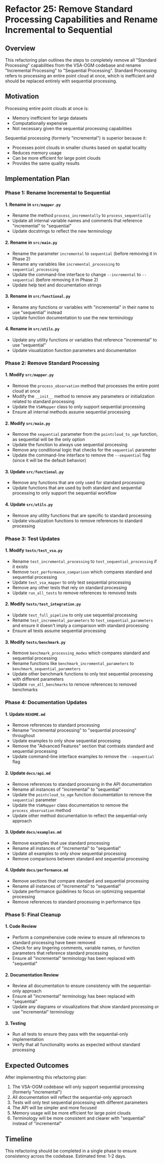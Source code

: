# Refactor 25: Remove Standard Processing Capabilities and Rename Incremental to Sequential

## Overview

This refactoring plan outlines the steps to completely remove all "Standard Processing" capabilities from the VSA-OGM codebase and rename "Incremental Processing" to "Sequential Processing". Standard Processing refers to processing an entire point cloud at once, which is inefficient and should be replaced entirely with sequential processing.

## Motivation

Processing entire point clouds at once is:
- Memory inefficient for large datasets
- Computationally expensive
- Not necessary given the sequential processing capabilities

Sequential processing (formerly "incremental") is superior because it:
- Processes point clouds in smaller chunks based on spatial locality
- Reduces memory usage
- Can be more efficient for large point clouds
- Provides the same quality results

## Implementation Plan

### Phase 1: Rename Incremental to Sequential

#### 1. Rename in `src/mapper.py`

- Rename the method `process_incrementally` to `process_sequentially`
- Update all internal variable names and comments that reference "incremental" to "sequential"
- Update docstrings to reflect the new terminology

#### 2. Rename in `src/main.py`

- Rename the parameter `incremental` to `sequential` (before removing it in Phase 2)
- Rename any variables like `incremental_processing` to `sequential_processing`
- Update the command-line interface to change `--incremental` to `--sequential` (before removing it in Phase 2)
- Update help text and documentation strings

#### 3. Rename in `src/functional.py`

- Rename any functions or variables with "incremental" in their name to use "sequential" instead
- Update function documentation to use the new terminology

#### 4. Rename in `src/utils.py`

- Update any utility functions or variables that reference "incremental" to use "sequential"
- Update visualization function parameters and documentation

### Phase 2: Remove Standard Processing

#### 1. Modify `src/mapper.py`

- Remove the `process_observation` method that processes the entire point cloud at once
- Modify the `__init__` method to remove any parameters or initialization related to standard processing
- Update the `VSAMapper` class to only support sequential processing
- Ensure all internal methods assume sequential processing

#### 2. Modify `src/main.py`

- Remove the `sequential` parameter from the `pointcloud_to_ogm` function, as sequential will be the only option
- Update the function to always use sequential processing
- Remove any conditional logic that checks for the `sequential` parameter
- Update the command-line interface to remove the `--sequential` flag (since it will be the default behavior)

#### 3. Update `src/functional.py`

- Remove any functions that are only used for standard processing
- Update functions that are used by both standard and sequential processing to only support the sequential workflow

#### 4. Update `src/utils.py`

- Remove any utility functions that are specific to standard processing
- Update visualization functions to remove references to standard processing

### Phase 3: Test Updates

#### 1. Modify `tests/test_vsa.py`

- Rename `test_incremental_processing` to `test_sequential_processing` if it exists
- Remove `test_performance_comparison` which compares standard and sequential processing
- Update `test_vsa_mapper` to only test sequential processing
- Remove any other tests that rely on standard processing
- Update `run_all_tests` to remove references to removed tests

#### 2. Modify `tests/test_integration.py`

- Update `test_full_pipeline` to only use sequential processing
- Rename `test_incremental_parameters` to `test_sequential_parameters` and ensure it doesn't imply a comparison with standard processing
- Ensure all tests assume sequential processing

#### 3. Modify `tests/benchmark.py`

- Remove `benchmark_processing_modes` which compares standard and sequential processing
- Rename functions like `benchmark_incremental_parameters` to `benchmark_sequential_parameters`
- Update other benchmark functions to only test sequential processing with different parameters
- Update `run_all_benchmarks` to remove references to removed benchmarks

### Phase 4: Documentation Updates

#### 1. Update `README.md`

- Remove references to standard processing
- Rename "incremental processing" to "sequential processing" throughout
- Update examples to only show sequential processing
- Remove the "Advanced Features" section that contrasts standard and sequential processing
- Update command-line interface examples to remove the `--sequential` flag

#### 2. Update `docs/api.md`

- Remove references to standard processing in the API documentation
- Rename all instances of "incremental" to "sequential"
- Update the `pointcloud_to_ogm` function documentation to remove the `sequential` parameter
- Update the `VSAMapper` class documentation to remove the `process_observation` method
- Update other method documentation to reflect the sequential-only approach

#### 3. Update `docs/examples.md`

- Remove examples that use standard processing
- Rename all instances of "incremental" to "sequential"
- Update all examples to only show sequential processing
- Remove comparisons between standard and sequential processing

#### 4. Update `docs/performance.md`

- Remove sections that compare standard and sequential processing
- Rename all instances of "incremental" to "sequential"
- Update performance guidelines to focus on optimizing sequential processing
- Remove references to standard processing in performance tips

### Phase 5: Final Cleanup

#### 1. Code Review

- Perform a comprehensive code review to ensure all references to standard processing have been removed
- Check for any lingering comments, variable names, or function parameters that reference standard processing
- Ensure all "incremental" terminology has been replaced with "sequential"

#### 2. Documentation Review

- Review all documentation to ensure consistency with the sequential-only approach
- Ensure all "incremental" terminology has been replaced with "sequential"
- Update any diagrams or visualizations that show standard processing or use "incremental" terminology

#### 3. Testing

- Run all tests to ensure they pass with the sequential-only implementation
- Verify that all functionality works as expected without standard processing

## Expected Outcomes

After implementing this refactoring plan:

1. The VSA-OGM codebase will only support sequential processing (formerly "incremental")
2. All documentation will reflect the sequential-only approach
3. Tests will only test sequential processing with different parameters
4. The API will be simpler and more focused
5. Memory usage will be more efficient for large point clouds
6. Terminology will be more consistent and clearer with "sequential" instead of "incremental"

## Timeline

This refactoring should be completed in a single phase to ensure consistency across the codebase. Estimated time: 1-2 days.
